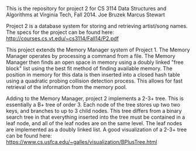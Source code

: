 This is the repository for project 2 for CS 3114 Data Structures and Algorithms at Virginia Tech, Fall 2014.
Joe Bruzek
Marcus Stewart

Project 2 is a database system for storing and retrieving artist/song names. The specs for the project can be found here: http://courses.cs.vt.edu/~cs3114/Fall14/P2.pdf

This project extends the Memory Manager system of Project 1. The Memory Manager operates by processing a command from a file. The Memory Manager then finds an open space in memory using a doubly linked "free block" list using the best fit method of finding available memory. The position in memory for this data is then inserted into a closed hash table using a quadratic probing collision detection process. This allows for fast retrieval of the information from the memory pool.

Adding to the Memory Manager, project 2 implements a 2-3+ tree. This is essentially a B+ tree of order 3. Each node of the tree stores up two two keys, and branches to up to 3 child nodes. This tree differs from a binary search tree in that everything inserted into the tree must be contained in a leaf node, and all of the leaf nodes are on the same level. The leaf nodes are implemented as a doubly linked list. A good visualization of a 2-3+ tree can be found here: https://www.cs.usfca.edu/~galles/visualization/BPlusTree.html

